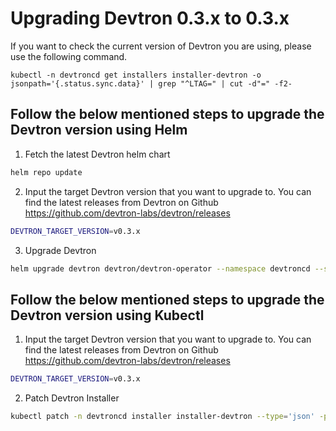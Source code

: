 # Upgrading Devtron 0.3.x to 0.3.x

If you want to check the current version of Devtron you are using, please use the following command.

```
kubectl -n devtroncd get installers installer-devtron -o jsonpath='{.status.sync.data}' | grep "^LTAG=" | cut -d"=" -f2-
```

## Follow the below mentioned steps to upgrade the Devtron version using Helm

1. Fetch the latest Devtron helm chart

```bash
helm repo update
```

2. Input the target Devtron version that you want to upgrade to. You can find the latest releases from Devtron on Github https://github.com/devtron-labs/devtron/releases

```bash
DEVTRON_TARGET_VERSION=v0.3.x
```

3. Upgrade Devtron

```bash
helm upgrade devtron devtron/devtron-operator --namespace devtroncd --set installer.release=$DEVTRON_TARGET_VERSION
```


## Follow the below mentioned steps to upgrade the Devtron version using Kubectl

1. Input the target Devtron version that you want to upgrade to. You can find the latest releases from Devtron on Github https://github.com/devtron-labs/devtron/releases

```bash
DEVTRON_TARGET_VERSION=v0.3.x
```

2. Patch Devtron Installer

```bash
kubectl patch -n devtroncd installer installer-devtron --type='json' -p='[{"op": "add", "path": "/spec/reSync", "value": true },{"op": "replace", "path": "/spec/url", "value": "https://raw.githubusercontent.com/devtron-labs/devtron/'$DEVTRON_TARGET_VERSION'/manifests/installation-script"}]'
```
